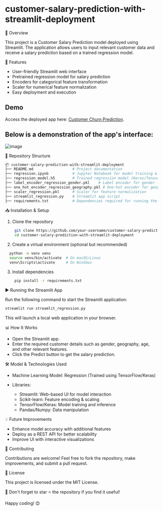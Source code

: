 # customer-salary-prediction-with-streamlit-deployment

📌 Overview

This project is a Customer Salary Prediction model deployed using Streamlit. The application allows users to input relevant customer data and receive a salary prediction based on a trained regression model.

🚀 Features

- User-friendly Streamlit web interface
- Pretrained regression model for salary prediction
- Encoders for categorical feature transformation
- Scaler for numerical feature normalization
- Easy deployment and execution

## Demo
Access the deployed app here: [Customer Churn Prediction](https://customer-churn-classifier-with-app-deployment-9etrrrg4ch7rvfz9.streamlit.app/).

## **Below is a demonstration of the app's interface:**
![image](https://github.com/user-attachments/assets/17484219-f311-4e04-95e4-cfbe8e92ef4a)

📂 Repository Structure

``` bash
📦 customer-salary-prediction-with-streamlit-deployment
├── README.md                  # Project documentation
├── regression.ipynb           # Jupyter Notebook for model training & evaluation
├── regression_model.h5        # Trained regression model (Keras/TensorFlow)
├── label_encoder_regression_gender.pkl    # Label encoder for gender feature
├── one_hot_encoder_regression_geography.pkl # One-hot encoder for geography feature
├── scaler_regression.pkl      # Scaler for feature normalization
├── streamlit_regression.py    # Streamlit app script
├── requirements.txt           # Dependencies required for running the project

```

📥 Installation & Setup
1. Clone the repository
   ``` bash
    git clone https://github.com/your-username/customer-salary-prediction-with-streamlit-deployment.git
    cd customer-salary-prediction-with-streamlit-deployment
   ```
2. Create a virtual environment (optional but recommended)
``` bash
  python -m venv venv
  source venv/bin/activate  # On macOS/Linux
  venv\Scripts\activate     # On Windows
```
3. Install dependencies
   ``` bash
    pip install -r requirements.txt  
   ```
▶️ Running the Streamlit App

Run the following command to start the Streamlit application:

``` bash
streamlit run streamlit_regression.py
```
This will launch a local web application in your browser.

📊 How It Works

- Open the Streamlit app.
- Enter the required customer details such as gender, geography, age, and other relevant features.
- Click the Predict button to get the salary prediction.

🛠 Model & Technologies Used

- Machine Learning Model: Regression (Trained using TensorFlow/Keras)

- Libraries:

  - Streamlit: Web-based UI for model interaction
  - Scikit-learn: Feature encoding & scaling
  - TensorFlow/Keras: Model training and inference
  - Pandas/Numpy: Data manipulation
 
💡 Future Improvements

- Enhance model accuracy with additional features
- Deploy as a REST API for better scalability
- Improve UI with interactive visualizations

🤝 Contributing

Contributions are welcome! Feel free to fork the repository, make improvements, and submit a pull request.

📜 License

This project is licensed under the MIT License.

🌟 Don't forget to star ⭐ the repository if you find it useful!

Happy coding! 😊





